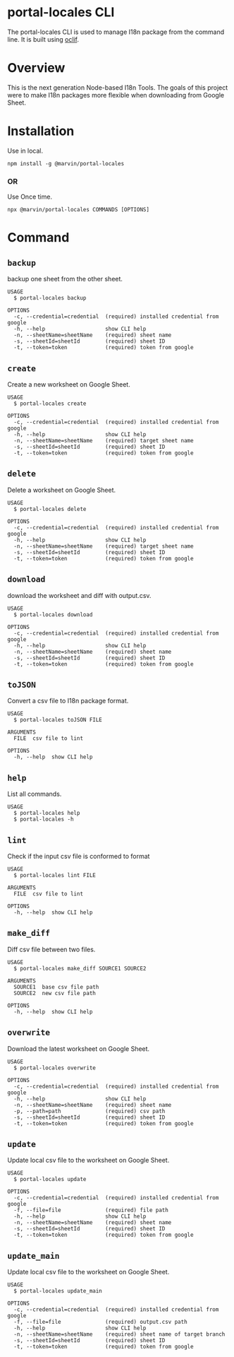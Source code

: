 portal-locales CLI
==========
The portal-locales CLI is used to manage I18n package from the command line. It is built using [oclif](https://oclif.io).

Overview
========
This is the next generation Node-based I18n Tools.  The goals of this project were to make I18n packages more flexible when downloading from Google Sheet.

Installation
========
Use in local.

```
npm install -g @marvin/portal-locales
```

### OR ###

Use Once time.

```
npx @marvin/portal-locales COMMANDS [OPTIONS]
```


<!-- commands -->
# Command
## `backup`
backup one sheet from the other sheet.

```
USAGE
  $ portal-locales backup

OPTIONS
  -c, --credential=credential  (required) installed credential from google
  -h, --help                   show CLI help
  -n, --sheetName=sheetName    (required) sheet name
  -s, --sheetId=sheetId        (required) sheet ID
  -t, --token=token            (required) token from google
```
## `create`
Create a new worksheet on Google Sheet.

```
USAGE
  $ portal-locales create

OPTIONS
  -c, --credential=credential  (required) installed credential from google
  -h, --help                   show CLI help
  -n, --sheetName=sheetName    (required) target sheet name
  -s, --sheetId=sheetId        (required) sheet ID
  -t, --token=token            (required) token from google
```
## `delete`
Delete a worksheet on Google Sheet.

```
USAGE
  $ portal-locales delete

OPTIONS
  -c, --credential=credential  (required) installed credential from google
  -h, --help                   show CLI help
  -n, --sheetName=sheetName    (required) target sheet name
  -s, --sheetId=sheetId        (required) sheet ID
  -t, --token=token            (required) token from google
```
## `download`
download the worksheet and diff with output.csv.

```
USAGE
  $ portal-locales download

OPTIONS
  -c, --credential=credential  (required) installed credential from google
  -h, --help                   show CLI help
  -n, --sheetName=sheetName    (required) sheet name
  -s, --sheetId=sheetId        (required) sheet ID
  -t, --token=token            (required) token from google
```
## `toJSON`
Convert a csv file to I18n package format.

```
USAGE
  $ portal-locales toJSON FILE

ARGUMENTS
  FILE  csv file to lint

OPTIONS
  -h, --help  show CLI help
```
## `help`
List all commands.

```
USAGE
  $ portal-locales help
  $ portal-locales -h
```
## `lint`
Check if the input csv file is conformed to format

```
USAGE
  $ portal-locales lint FILE

ARGUMENTS
  FILE  csv file to lint

OPTIONS
  -h, --help  show CLI help
```
## `make_diff`
Diff csv file between two files.

```
USAGE
  $ portal-locales make_diff SOURCE1 SOURCE2

ARGUMENTS
  SOURCE1  base csv file path
  SOURCE2  new csv file path

OPTIONS
  -h, --help  show CLI help
```
## `overwrite`
Download the latest worksheet on Google Sheet.

```
USAGE
  $ portal-locales overwrite

OPTIONS
  -c, --credential=credential  (required) installed credential from google
  -h, --help                   show CLI help
  -n, --sheetName=sheetName    (required) sheet name
  -p, --path=path              (required) csv path
  -s, --sheetId=sheetId        (required) sheet ID
  -t, --token=token            (required) token from google
```
## `update`
Update local csv file to the worksheet on Google Sheet.

```
USAGE
  $ portal-locales update

OPTIONS
  -c, --credential=credential  (required) installed credential from google
  -f, --file=file              (required) file path
  -h, --help                   show CLI help
  -n, --sheetName=sheetName    (required) sheet name
  -s, --sheetId=sheetId        (required) sheet ID
  -t, --token=token            (required) token from google
```
## `update_main`
Update local csv file to the worksheet on Google Sheet.

```
USAGE
  $ portal-locales update_main

OPTIONS
  -c, --credential=credential  (required) installed credential from google
  -f, --file=file              (required) output.csv path
  -h, --help                   show CLI help
  -n, --sheetName=sheetName    (required) sheet name of target branch
  -s, --sheetId=sheetId        (required) sheet ID
  -t, --token=token            (required) token from google
```